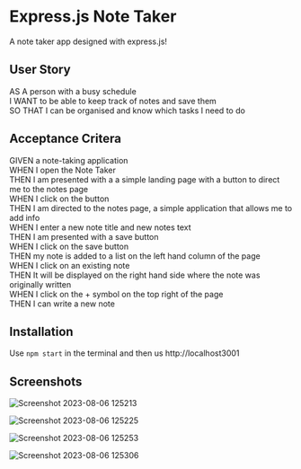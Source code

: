 # Express.js Note Taker  
A note taker app designed with express.js!  

## User Story  
AS A person with a busy schedule  
I WANT to be able to keep track of notes and save them  
SO THAT I can be organised and know which tasks I need to do  

## Acceptance Critera  
GIVEN a note-taking application  
WHEN I open the Note Taker  
THEN I am presented with a a simple landing page with a button to direct me to the notes page  
WHEN I click on the button   
THEN I am directed to the notes page, a simple application that allows me to add info  
WHEN I enter a new note title and new notes text  
THEN I am presented with a save button  
WHEN I click on the save button  
THEN my note is added to a list on the left hand column of the page  
WHEN I click on an existing note  
THEN It will be displayed on the right hand side where the note was originally written  
WHEN I click on the + symbol on the top right of the page  
THEN I can write a new note  

## Installation  
Use ```npm start``` in the terminal and then us http://localhost3001 

## Screenshots  
![Screenshot 2023-08-06 125213](https://github.com/njheymann/NJH-Express.js-Note-Taker/assets/125000756/01a8b9cb-82e7-44de-b4fb-8017b87804fe)

![Screenshot 2023-08-06 125225](https://github.com/njheymann/NJH-Express.js-Note-Taker/assets/125000756/34d5673b-0afb-40f9-a97e-b23602ef6ddf)

![Screenshot 2023-08-06 125253](https://github.com/njheymann/NJH-Express.js-Note-Taker/assets/125000756/7920823e-18fd-4491-a4b1-2ba7d306ebbd)

![Screenshot 2023-08-06 125306](https://github.com/njheymann/NJH-Express.js-Note-Taker/assets/125000756/67141b79-0341-4d52-99e6-f19cf9a550c0)
